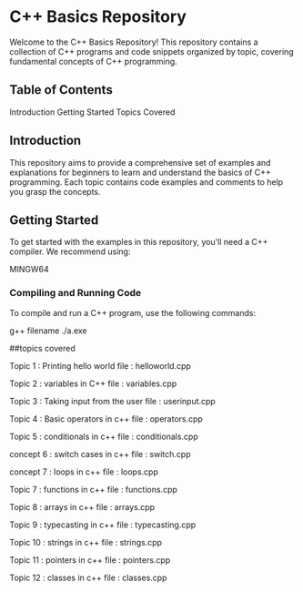 # C++ Basics Repository

Welcome to the C++ Basics Repository! This repository contains a collection of C++ programs and code snippets organized by topic, covering fundamental concepts of C++ programming.

## Table of Contents

Introduction
Getting Started
Topics Covered
  
## Introduction

This repository aims to provide a comprehensive set of examples and explanations for beginners to learn and understand the basics of C++ programming. Each topic contains code examples and comments to help you grasp the concepts.

## Getting Started

To get started with the examples in this repository, you'll need a C++ compiler. We recommend using:

MINGW64

### Compiling and Running Code

To compile and run a C++ program, use the following commands:

g++ filename
./a.exe

##topics covered

Topic 1 : Printing hello world 
file : helloworld.cpp

Topic 2 : variables in C++
file : variables.cpp

Topic 3 : Taking input from the user 
file :  userinput.cpp

Topic 4 : Basic operators in c++ 
file : operators.cpp

Topic 5 : conditionals in c++ 
file : conditionals.cpp

concept 6 : switch cases in c++ 
file : switch.cpp

concept 7 : loops in c++ 
file : loops.cpp

Topic 7 : functions in c++ 
file : functions.cpp

Topic 8 : arrays in c++ 
file : arrays.cpp

Topic 9 : typecasting in c++ 
file : typecasting.cpp

Topic 10 : strings in c++ 
file : strings.cpp

Topic 11 : pointers in c++ 
file : pointers.cpp

Topic 12 :  classes in c++ 
file : classes.cpp

